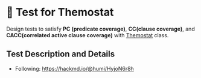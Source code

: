 # 📝 Test for Themostat

Design tests to satisfy **PC (predicate coverage)**, **CC(clause coverage)**, and **CACC(correlated active clause coverage)** with [Themostat](https://cs.gmu.edu/~offutt/softwaretest/java/Thermostat.java) class.

## Test Description and Details
* Following: https://hackmd.io/@humi/HyjoN6r8h
